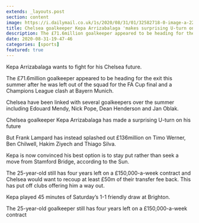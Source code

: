 ```yaml
---
extends: _layouts.post
section: content
image: https://i.dailymail.co.uk/1s/2020/08/31/01/32582718-0-image-a-22_1598832404424.jpg 
title: Chelsea goalkeeper Kepa Arrizabalaga 'makes surprising U-turn on future' 
description: The £71.6million goalkeeper appeared to be heading for the exit this summer after he was left out of the squad for the FA Cup final and a Champions League clash at Bayern Munich. 
date: 2020-08-31-19-47-46 
categories: [sports] 
featured: true 
--- 
```

Kepa Arrizabalaga wants to fight for his Chelsea future.

The £71.6million goalkeeper appeared to be heading for the exit this summer after he was left out of the squad for the FA Cup final and a Champions League clash at Bayern Munich. 

Chelsea have been linked with several goalkeepers over the summer including Edouard Mendy, Nick Pope, Dean Henderson and Jan Oblak.

Chelsea goalkeeper Kepa Arrizabalaga has made a surprising U-turn on his future

But Frank Lampard has instead splashed out £136million on Timo Werner, Ben Chilwell, Hakim Ziyech and Thiago Silva.

Kepa is now convinced his best option is to stay put rather than seek a move from Stamford Bridge, according to the Sun.

The 25-year-old still has four years left on a £150,000-a-week contract and Chelsea would want to recoup at least £50m of their transfer fee back. This has put off clubs offering him a way out.

Kepa played 45 minutes of Saturday’s 1-1 friendly draw at Brighton.

The 25-year-old goalkeeper still has four years left on a £150,000-a-week contract

